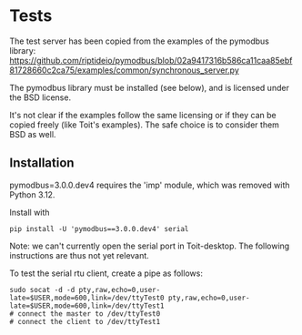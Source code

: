 # Tests

The test server has been copied from the examples of the pymodbus library:
https://github.com/riptideio/pymodbus/blob/02a9417316b586ca11caa85ebf81728660c2ca75/examples/common/synchronous_server.py

The pymodbus library must be installed (see below), and is licensed under the BSD license.

It's not clear if the examples follow the same licensing or if they can be copied freely (like Toit's examples).
The safe choice is to consider them BSD as well.

## Installation

pymodbus=3.0.0.dev4 requires the 'imp' module, which was removed with Python 3.12.

Install with

``` shell
pip install -U 'pymodbus==3.0.0.dev4' serial
```

Note: we can't currently open the serial port in Toit-desktop. The following instructions are thus not yet relevant.

To test the serial rtu client, create a pipe as follows:
``` shell
sudo socat -d -d pty,raw,echo=0,user-late=$USER,mode=600,link=/dev/ttyTest0 pty,raw,echo=0,user-late=$USER,mode=600,link=/dev/ttyTest1
# connect the master to /dev/ttyTest0
# connect the client to /dev/ttyTest1
```
